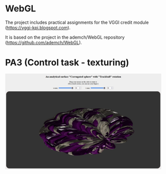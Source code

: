 # WebGL

The project includes practical assignments for the VGGI credit module (https://vggi-kpi.blogspot.com).

It is based on the project in the ademch/WebGL repository (https://github.com/ademch/WebGL).

# PA3 (Control task - texturing) 
![plot](./images/corrugated_sphere_u90_v90.png)
